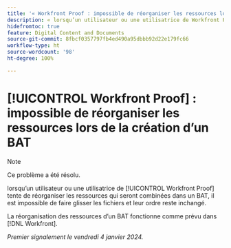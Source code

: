 ```yaml
---
title: '« Workfront Proof : impossible de réorganiser les ressources lors de la création d’un BAT »'
description: « lorsqu’un utilisateur ou une utilisatrice de Workfront Proof tente de réorganiser les ressources qui seront combinées dans un BAT, il est impossible faire glisser les fichiers et leur ordre reste inchangé. »
hidefromtoc: true
feature: Digital Content and Documents
source-git-commit: 8fbcf0357797fb4ed490a95dbbb92d22e179fc66
workflow-type: ht
source-wordcount: '98'
ht-degree: 100%

---
```



# [!UICONTROL Workfront Proof] : impossible de réorganiser les ressources lors de la création d’un BAT

>[!NOTE]
>
>Ce problème a été résolu.

lorsqu’un utilisateur ou une utilisatrice de [!UICONTROL Workfront Proof] tente de réorganiser les ressources qui seront combinées dans un BAT, il est impossible de faire glisser les fichiers et leur ordre reste inchangé.

La réorganisation des ressources d’un BAT fonctionne comme prévu dans [!DNL Workfront].

_Premier signalement le vendredi 4 janvier 2024._
